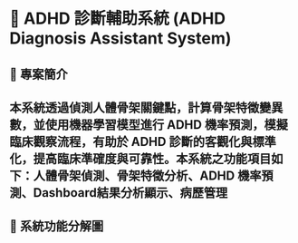 # 🧠 ADHD 診斷輔助系統 (ADHD Diagnosis Assistant System)

## 📘 專案簡介
本系統透過偵測人體骨架關鍵點，計算骨架特徵變異數，並使用機器學習模型進行 ADHD 機率預測，模擬臨床觀察流程，有助於 ADHD 診斷的客觀化與標準化，提高臨床準確度與可靠性。本系統之功能項目如下：人體骨架偵測、骨架特徵分析、ADHD 機率預測、Dashboard結果分析顯示、病歷管理
---

## 🧩 系統功能分解圖

